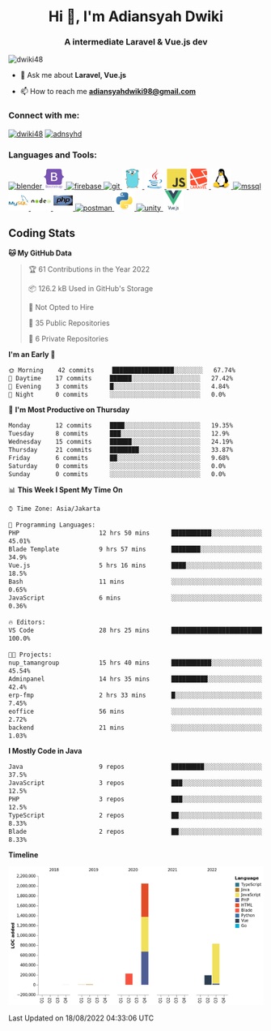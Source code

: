 <h1 align="center">Hi 👋, I'm Adiansyah Dwiki</h1>
<h3 align="center">A intermediate Laravel & Vue.js dev</h3>

<p align="left"> <img src="https://komarev.com/ghpvc/?username=dwiki48&label=Profile%20views&color=0e75b6&style=flat" alt="dwiki48" /> </p>

- 💬 Ask me about **Laravel, Vue.js**

- 📫 How to reach me **adiansyahdwiki98@gmail.com**

<h3 align="left">Connect with me:</h3>
<p align="left">
<a href="https://dev.to/dwiki48" target="blank"><img align="center" src="https://raw.githubusercontent.com/rahuldkjain/github-profile-readme-generator/master/src/images/icons/Social/devto.svg" alt="dwiki48" height="30" width="40" /></a>
<a href="https://linkedin.com/in/adnsyhd" target="blank"><img align="center" src="https://raw.githubusercontent.com/rahuldkjain/github-profile-readme-generator/master/src/images/icons/Social/linked-in-alt.svg" alt="adnsyhd" height="30" width="40" /></a>
</p>

<h3 align="left">Languages and Tools:</h3>
<p align="left"> <a href="https://www.blender.org/" target="_blank" rel="noreferrer"> <img src="https://download.blender.org/branding/community/blender_community_badge_white.svg" alt="blender" width="40" height="40"/> </a> <a href="https://getbootstrap.com" target="_blank" rel="noreferrer"> <img src="https://raw.githubusercontent.com/devicons/devicon/master/icons/bootstrap/bootstrap-plain-wordmark.svg" alt="bootstrap" width="40" height="40"/> </a> <a href="https://firebase.google.com/" target="_blank" rel="noreferrer"> <img src="https://www.vectorlogo.zone/logos/firebase/firebase-icon.svg" alt="firebase" width="40" height="40"/> </a> <a href="https://git-scm.com/" target="_blank" rel="noreferrer"> <img src="https://www.vectorlogo.zone/logos/git-scm/git-scm-icon.svg" alt="git" width="40" height="40"/> </a> <a href="https://golang.org" target="_blank" rel="noreferrer"> <img src="https://raw.githubusercontent.com/devicons/devicon/master/icons/go/go-original.svg" alt="go" width="40" height="40"/> </a> <a href="https://www.java.com" target="_blank" rel="noreferrer"> <img src="https://raw.githubusercontent.com/devicons/devicon/master/icons/java/java-original.svg" alt="java" width="40" height="40"/> </a> <a href="https://developer.mozilla.org/en-US/docs/Web/JavaScript" target="_blank" rel="noreferrer"> <img src="https://raw.githubusercontent.com/devicons/devicon/master/icons/javascript/javascript-original.svg" alt="javascript" width="40" height="40"/> </a> <a href="https://laravel.com/" target="_blank" rel="noreferrer"> <img src="https://raw.githubusercontent.com/devicons/devicon/master/icons/laravel/laravel-plain-wordmark.svg" alt="laravel" width="40" height="40"/> </a> <a href="https://www.linux.org/" target="_blank" rel="noreferrer"> <img src="https://raw.githubusercontent.com/devicons/devicon/master/icons/linux/linux-original.svg" alt="linux" width="40" height="40"/> </a> <a href="https://www.microsoft.com/en-us/sql-server" target="_blank" rel="noreferrer"> <img src="https://www.svgrepo.com/show/303229/microsoft-sql-server-logo.svg" alt="mssql" width="40" height="40"/> </a> <a href="https://www.mysql.com/" target="_blank" rel="noreferrer"> <img src="https://raw.githubusercontent.com/devicons/devicon/master/icons/mysql/mysql-original-wordmark.svg" alt="mysql" width="40" height="40"/> </a> <a href="https://nodejs.org" target="_blank" rel="noreferrer"> <img src="https://raw.githubusercontent.com/devicons/devicon/master/icons/nodejs/nodejs-original-wordmark.svg" alt="nodejs" width="40" height="40"/> </a> <a href="https://www.php.net" target="_blank" rel="noreferrer"> <img src="https://raw.githubusercontent.com/devicons/devicon/master/icons/php/php-original.svg" alt="php" width="40" height="40"/> </a> <a href="https://postman.com" target="_blank" rel="noreferrer"> <img src="https://www.vectorlogo.zone/logos/getpostman/getpostman-icon.svg" alt="postman" width="40" height="40"/> </a> <a href="https://www.python.org" target="_blank" rel="noreferrer"> <img src="https://raw.githubusercontent.com/devicons/devicon/master/icons/python/python-original.svg" alt="python" width="40" height="40"/> </a> <a href="https://unity.com/" target="_blank" rel="noreferrer"> <img src="https://www.vectorlogo.zone/logos/unity3d/unity3d-icon.svg" alt="unity" width="40" height="40"/> </a> <a href="https://vuejs.org/" target="_blank" rel="noreferrer"> <img src="https://raw.githubusercontent.com/devicons/devicon/master/icons/vuejs/vuejs-original-wordmark.svg" alt="vuejs" width="40" height="40"/> </a> </p>


## Coding Stats
<!--START_SECTION:waka-->
**🐱 My GitHub Data** 

> 🏆 61 Contributions in the Year 2022
 > 
> 📦 126.2 kB Used in GitHub's Storage 
 > 
> 🚫 Not Opted to Hire
 > 
> 📜 35 Public Repositories 
 > 
> 🔑 6 Private Repositories  
 > 
**I'm an Early 🐤** 

```text
🌞 Morning    42 commits     █████████████████░░░░░░░░   67.74% 
🌆 Daytime    17 commits     ██████░░░░░░░░░░░░░░░░░░░   27.42% 
🌃 Evening    3 commits      █░░░░░░░░░░░░░░░░░░░░░░░░   4.84% 
🌙 Night      0 commits      ░░░░░░░░░░░░░░░░░░░░░░░░░   0.0%

```
📅 **I'm Most Productive on Thursday** 

```text
Monday       12 commits     ████░░░░░░░░░░░░░░░░░░░░░   19.35% 
Tuesday      8 commits      ███░░░░░░░░░░░░░░░░░░░░░░   12.9% 
Wednesday    15 commits     ██████░░░░░░░░░░░░░░░░░░░   24.19% 
Thursday     21 commits     ████████░░░░░░░░░░░░░░░░░   33.87% 
Friday       6 commits      ██░░░░░░░░░░░░░░░░░░░░░░░   9.68% 
Saturday     0 commits      ░░░░░░░░░░░░░░░░░░░░░░░░░   0.0% 
Sunday       0 commits      ░░░░░░░░░░░░░░░░░░░░░░░░░   0.0%

```


📊 **This Week I Spent My Time On** 

```text
⌚︎ Time Zone: Asia/Jakarta

💬 Programming Languages: 
PHP                      12 hrs 50 mins      ███████████░░░░░░░░░░░░░░   45.01% 
Blade Template           9 hrs 57 mins       ████████░░░░░░░░░░░░░░░░░   34.9% 
Vue.js                   5 hrs 16 mins       ████░░░░░░░░░░░░░░░░░░░░░   18.5% 
Bash                     11 mins             ░░░░░░░░░░░░░░░░░░░░░░░░░   0.65% 
JavaScript               6 mins              ░░░░░░░░░░░░░░░░░░░░░░░░░   0.36%

🔥 Editors: 
VS Code                  28 hrs 25 mins      █████████████████████████   100.0%

🐱‍💻 Projects: 
nup_tamangroup           15 hrs 40 mins      ███████████░░░░░░░░░░░░░░   45.54% 
Adminpanel               14 hrs 35 mins      ██████████░░░░░░░░░░░░░░░   42.4% 
erp-fmp                  2 hrs 33 mins       █░░░░░░░░░░░░░░░░░░░░░░░░   7.45% 
eoffice                  56 mins             ░░░░░░░░░░░░░░░░░░░░░░░░░   2.72% 
backend                  21 mins             ░░░░░░░░░░░░░░░░░░░░░░░░░   1.03%

```

**I Mostly Code in Java** 

```text
Java                     9 repos             █████████░░░░░░░░░░░░░░░░   37.5% 
JavaScript               3 repos             ███░░░░░░░░░░░░░░░░░░░░░░   12.5% 
PHP                      3 repos             ███░░░░░░░░░░░░░░░░░░░░░░   12.5% 
TypeScript               2 repos             ██░░░░░░░░░░░░░░░░░░░░░░░   8.33% 
Blade                    2 repos             ██░░░░░░░░░░░░░░░░░░░░░░░   8.33%

```


**Timeline**

![Chart not found](https://raw.githubusercontent.com/dwiki48/dwiki48/main/charts/bar_graph.png) 


 Last Updated on 18/08/2022 04:33:06 UTC
<!--END_SECTION:waka-->
